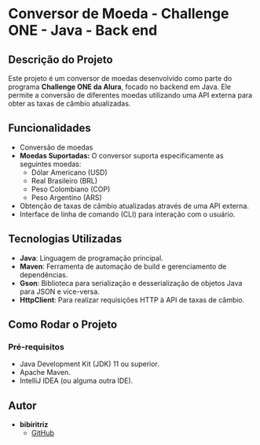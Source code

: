 # Conversor de Moeda - Challenge ONE - Java - Back end

## Descrição do Projeto

Este projeto é um conversor de moedas desenvolvido como parte do programa **Challenge ONE da Alura**, focado no backend em Java. Ele permite a conversão de diferentes moedas utilizando uma API externa para obter as taxas de câmbio atualizadas.

## Funcionalidades

*   Conversão de moedas
*   **Moedas Suportadas:** O conversor suporta especificamente as seguintes moedas:
    *   Dólar Americano (USD)
    *   Real Brasileiro (BRL)
    *   Peso Colombiano (COP)
    *   Peso Argentino (ARS)
*   Obtenção de taxas de câmbio atualizadas através de uma API externa.
*   Interface de linha de comando (CLI) para interação com o usuário.

## Tecnologias Utilizadas

*   **Java**: Linguagem de programação principal.
*   **Maven**: Ferramenta de automação de build e gerenciamento de dependências.
*   **Gson**: Biblioteca para serialização e desserialização de objetos Java para JSON e vice-versa.
*   **HttpClient**: Para realizar requisições HTTP à API de taxas de câmbio.

## Como Rodar o Projeto

### Pré-requisitos

*   Java Development Kit (JDK) 11 ou superior.
*   Apache Maven.
*   IntelliJ IDEA (ou alguma outra IDE).

## Autor

*   **bibiritriz**
    *   [GitHub](https://github.com/bibiritriz)
